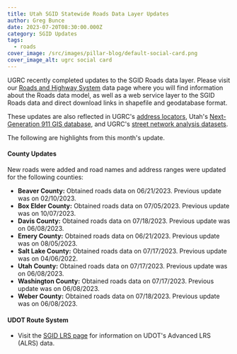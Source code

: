 ```yaml
---
title: Utah SGID Statewide Roads Data Layer Updates
author: Greg Bunce
date: 2023-07-20T08:30:00.000Z
category: SGID Updates
tags:
  - roads
cover_image: /src/images/pillar-blog/default-social-card.png
cover_image_alt: ugrc social card
---
```


UGRC recently completed updates to the SGID Roads data layer. Please visit our [Roads and Highway System](/products/sgid/transportation/road-centerlines) data page where you will find information about the Roads data model, as well as a web service layer to the SGID Roads data and direct download links in shapefile and geodatabase format.

These updates are also reflected in UGRC's [address locators](/products/sgid/address), Utah's [Next-Generation 911 GIS database](/products/sgid/911), and UGRC's [street network analysis datasets](/products/sgid/transportation/street-network).

The following are highlights from this month's update.

#### County Updates

New roads were added and road names and address ranges were updated for the following counties:

- **Beaver County:** Obtained roads data on 06/21/2023. Previous update was on 02/10/2023.
- **Box Elder County:** Obtained roads data on 07/05/2023. Previous update was on 10/07/2023.
- **Davis County:** Obtained roads data on 07/18/2023. Previous update was on 06/08/2023.
- **Emery County:** Obtained roads data on 06/21/2023. Previous update was on 08/05/2023.
- **Salt Lake County:** Obtained roads data on 07/17/2023. Previous update was on 04/06/2022.
- **Utah County:** Obtained roads data on 07/17/2023. Previous update was on 06/08/2023.
- **Washington County:** Obtained roads data on 07/17/2023. Previous update was on 06/08/2023.
- **Weber County:** Obtained roads data on 07/18/2023. Previous update was on 06/08/2023.

#### UDOT Route System

- Visit the [SGID LRS page](/products/sgid/transportation/road-centerlines) for information on UDOT's Advanced LRS (ALRS) data.

